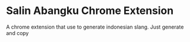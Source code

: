# Salin Abangku Chrome Extension
A chrome extension that use to generate indonesian slang. Just generate and copy